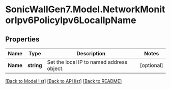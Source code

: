 # SonicWallGen7.Model.NetworkMonitorIpv6PolicyIpv6LocalIpName

## Properties

Name | Type | Description | Notes
------------ | ------------- | ------------- | -------------
**Name** | **string** | Set the local IP to named address object. | [optional] 

[[Back to Model list]](../README.md#documentation-for-models) [[Back to API list]](../README.md#documentation-for-api-endpoints) [[Back to README]](../README.md)

